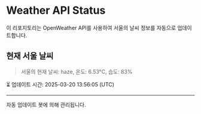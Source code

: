 
# Weather API Status

이 리포지토리는 OpenWeather API를 사용하여 서울의 날씨 정보를 자동으로 업데이트합니다.

## 현재 서울 날씨
> 서울의 현재 날씨: haze, 온도: 6.53°C, 습도: 83%

⏳ 업데이트 시간: 2025-03-20 13:56:05 (UTC)

---
자동 업데이트 봇에 의해 관리됩니다.
